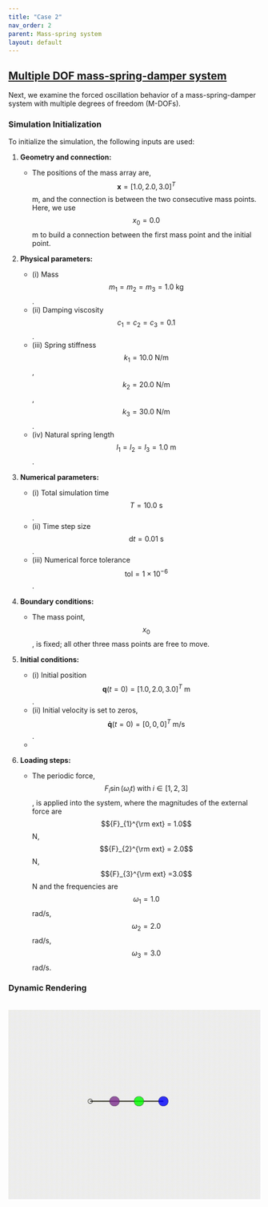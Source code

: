 ```yaml
---
title: "Case 2"
nav_order: 2
parent: Mass-spring system
layout: default
---
```


## [Multiple DOF mass-spring-damper system](https://github.com/weicheng-huang-mechanics/DDG_Tutorial/tree/main/mass_spring_system/multiple_DOF)

Next, we examine the forced oscillation behavior of a mass-spring-damper system with multiple degrees of freedom (M-DOFs).

### Simulation Initialization

To initialize the simulation, the following inputs are used:

1. **Geometry and connection:**
   - The positions of the mass array are, $$\mathbf{x} =[1.0, 2.0, 3.0]^{T}$$ m, and the connection is between the two consecutive mass points. Here, we use $$x_{0} = 0.0$$ m to build a connection between the first mass point and the initial point.

2. **Physical parameters:**
   - (i) Mass $${m}_{1} = {m}_{2} = {m}_{3} = 1.0\mathrm{~kg}$$.
   - (ii) Damping viscosity $$ c_{1} = c_{2} = c_{3} = 0.1$$.
   - (iii) Spring stiffness $$k_{1} = 10.0\mathrm{~N/m}$$, $$k_{2} = 20.0\mathrm{~N/m}$$, $$k_{3} = 30.0\mathrm{~N/m}$$.
   - (iv) Natural spring length $$l_{1} = l_{2} = l_{3} = 1.0\mathrm{~m}$$.

3. **Numerical parameters:**
   - (i) Total simulation time $$T=10.0\mathrm{~s}$$.
   - (ii) Time step size $$\mathrm{d}t=0.01\mathrm{~s}$$.
   - (iii) Numerical force tolerance $$\mathrm{tol}=1\times 10^{-6}$$. 

4. **Boundary conditions:**
   - The mass point, $$x_{0}$$, is fixed; all other three mass points are free to move.
     
5. **Initial conditions:**
   - (i) Initial position $$\mathbf{q}(t=0) = [1.0, 2.0, 3.0]^{T} \mathrm{~m}$$.
   - (ii) Initial velocity is set to zeros, $$\mathbf{\dot{q}}(t=0) = [0, 0, 0]^{T} \mathrm{~m/s}$$.
   - 
6. **Loading steps:**
   - The periodic force, $$F_{i} \sin (\omega_{i} t) \; \mathrm{with} \; i \in [1,2,3]$$, is applied into the system, where the magnitudes of the external force are $${F}_{1}^{\rm ext} = 1.0$$ N, $${F}_{2}^{\rm ext} = 2.0$$ N, $${F}_{3}^{\rm ext} =3.0$$ N and the frequencies are $$\omega_{1} = 1.0$$ rad/s, $$\omega_{2} = 2.0$$ rad/s, $$\omega_{3} = 3.0$$ rad/s.


### Dynamic Rendering
<br/><img src='../assets/videos/dof_multiple.gif' width="600">
